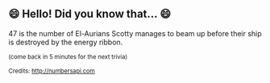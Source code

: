 ## :smile: Hello! Did you know that... :smile:
47 is the number of El-Aurians Scotty manages to beam up before their ship is destroyed by the energy ribbon.

<sup>(come back in 5 minutes for the next trivia)</sup>


<sup>Credits: http://numbersapi.com</sup>
